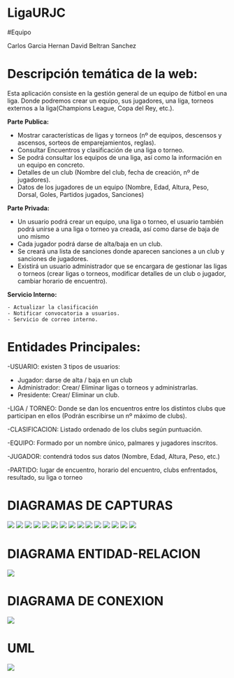 

# LigaURJC

#Equipo

Carlos Garcia Hernan
David Beltran Sanchez
# Descripción temática de la web:
Esta aplicación consiste en la gestión general de un equipo de fútbol en una liga. Donde podremos crear un equipo, sus jugadores, una liga, torneos externos a la liga(Champions League, Copa del Rey, etc.).

 **Parte Publica:** 
  -	Mostrar características de ligas y torneos (nº de equipos, descensos y ascensos, sorteos de emparejamientos, reglas).
  -	Consultar Encuentros y clasificación de una liga o torneo.
  -	Se podrá consultar los equipos de una liga, así como la información en un equipo en concreto.
  -	Detalles de un club (Nombre del club, fecha de creación, nº de jugadores).
  -	Datos de los jugadores de un equipo (Nombre, Edad, Altura, Peso, Dorsal, Goles, Partidos jugados, Sanciones)

**Parte Privada:**
  -	Un usuario podrá crear un equipo, una liga o torneo, el usuario también podrá unirse a una liga o torneo ya creada, así como darse de baja de uno mismo 
  -	Cada jugador podrá darse de alta/baja en un club.
  -	Se creará una lista de sanciones donde aparecen sanciones a un club y sanciones de jugadores.
  -	Existirá un usuario administrador que se encargara de gestionar las ligas o torneos (crear ligas o torneos, modificar detalles de un club o jugador, cambiar horario de encuentro).
  
  **Servicio Interno:**
 
    
    - Actualizar la clasificación
    - Notificar convocatoria a usuarios.
    - Servicio de correo interno.

# Entidades Principales:

  -USUARIO: existen 3 tipos de usuarios:
   -	Jugador: darse de alta / baja en un club
   -	Administrador: Crear/ Eliminar ligas o torneos y administrarlas. 
   -	Presidente: Crear/ Eliminar un club.
   
  -LIGA / TORNEO: Donde se dan los encuentros entre los distintos clubs que participan en ellos (Podrán escribirse un nº máximo de clubs).
  
  -CLASIFICACION: Listado ordenado de los clubs según puntuación.
  
  -EQUIPO: Formado por un nombre único, palmares y jugadores inscritos.
  
  -JUGADOR: contendrá todos sus datos (Nombre, Edad, Altura, Peso, etc.)
  
  -PARTIDO: lugar de encuentro, horario del encuentro, clubs enfrentados, resultado, su liga o torneo
  
  
  
# DIAGRAMAS DE CAPTURAS

<img src="imagenesREADME/1-INICIO.jpg?raw=true"></img>
<img src="imagenesREADME/2-LIGAS.jpg?raw=true"></img>
<img src="imagenesREADME/3-LISTAR LIGAS.jpg?raw=true"></img>
<img src="imagenesREADME/4-LISTAR TORNEOS.jpg?raw=true"></img>
<img src="imagenesREADME/5-CREAR LIGAS Y TORNEOS.jpg?raw=true"></img>
<img src="imagenesREADME/6-CLUBS.jpg?raw=true"></img>
<img src="imagenesREADME/7-LISTAR CLUBS.jpg?raw=true"></img>
<img src="imagenesREADME/8-CONTACTAR CON CLUB.jpg?raw=true"></img>
<img src="imagenesREADME/9-CREAR CLUBS.jpg?raw=true"></img>
<img src="imagenesREADME/10-JUGADORES.jpg?raw=true"></img>
<img src="imagenesREADME/11-LISTAR JUGADOR.jpg?raw=true"></img>
<img src="imagenesREADME/12-CONTACTAR.jpg?raw=true"></img>
<img src="imagenesREADME/13-CREAR JUGADOR.jpg?raw=true"></img>
<img src="imagenesREADME/14-NOTICIAS.jpg?raw=true"></img>
<img src="imagenesREADME/15-CREAR NOTICIA.jpg?raw=true"></img>

# DIAGRAMA ENTIDAD-RELACION

<img src="imagenesREADME/Diagrama+Entidad-Relacion.jpg?raw=true"></img>

# DIAGRAMA DE CONEXION

<img src="imagenesREADME/Diagrama de conexion.jpg?raw=true"></img>

# UML

<img src="imagenesREADME/UML.jpg?raw=true"></img>
